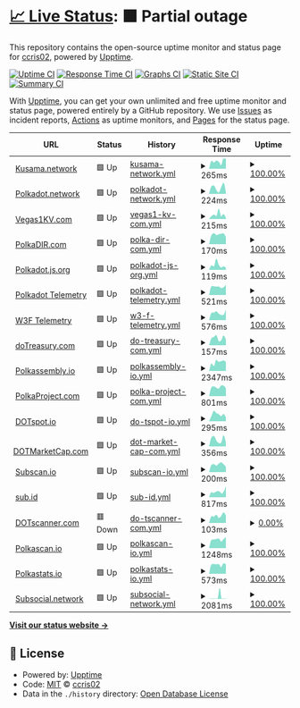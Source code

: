 # [📈 Live Status](https://demo.upptime.js.org): <!--live status--> **🟧 Partial outage**

This repository contains the open-source uptime monitor and status page for [ccris02](https://polkaDIR.com), powered by [Upptime](https://github.com/upptime/upptime).

[![Uptime CI](https://github.com/ccris02/Polkadot-upptime/workflows/Uptime%20CI/badge.svg)](https://github.com/ccris02/Polkadot-upptime/actions?query=workflow%3A%22Uptime+CI%22)
[![Response Time CI](https://github.com/ccris02/Polkadot-upptime/workflows/Response%20Time%20CI/badge.svg)](https://github.com/ccris02/Polkadot-upptime/actions?query=workflow%3A%22Response+Time+CI%22)
[![Graphs CI](https://github.com/ccris02/Polkadot-upptime/workflows/Graphs%20CI/badge.svg)](https://github.com/ccris02/Polkadot-upptime/actions?query=workflow%3A%22Graphs+CI%22)
[![Static Site CI](https://github.com/ccris02/Polkadot-upptime/workflows/Static%20Site%20CI/badge.svg)](https://github.com/ccris02/Polkadot-upptime/actions?query=workflow%3A%22Static+Site+CI%22)
[![Summary CI](https://github.com/ccris02/Polkadot-upptime/workflows/Summary%20CI/badge.svg)](https://github.com/ccris02/Polkadot-upptime/actions?query=workflow%3A%22Summary+CI%22)

With [Upptime](https://upptime.js.org), you can get your own unlimited and free uptime monitor and status page, powered entirely by a GitHub repository. We use [Issues](https://github.com/ccris02/Polkadot-upptime/issues) as incident reports, [Actions](https://github.com/ccris02/Polkadot-upptime/actions) as uptime monitors, and [Pages](https://demo.upptime.js.org) for the status page.

<!--start: status pages-->
<!-- This summary is generated by Upptime (https://github.com/upptime/upptime) -->
<!-- Do not edit this manually, your changes will be overwritten -->
<!-- prettier-ignore -->
| URL | Status | History | Response Time | Uptime |
| --- | ------ | ------- | ------------- | ------ |
| <img alt="" src="https://kusama.network/assets/img/favicon.ico" height="13"> [Kusama.network](https://kusama.network/) | 🟩 Up | [kusama-network.yml](https://github.com/ccris02/PolkaStats/commits/HEAD/history/kusama-network.yml) | <details><summary><img alt="Response time graph" src="./graphs/kusama-network/response-time-week.png" height="20"> 265ms</summary><br><a href="https://ccris02.github.io/PolkaStats/history/kusama-network"><img alt="Response time 144" src="https://img.shields.io/endpoint?url=https%3A%2F%2Fraw.githubusercontent.com%2Fccris02%2FPolkaStats%2FHEAD%2Fapi%2Fkusama-network%2Fresponse-time.json"></a><br><a href="https://ccris02.github.io/PolkaStats/history/kusama-network"><img alt="24-hour response time 353" src="https://img.shields.io/endpoint?url=https%3A%2F%2Fraw.githubusercontent.com%2Fccris02%2FPolkaStats%2FHEAD%2Fapi%2Fkusama-network%2Fresponse-time-day.json"></a><br><a href="https://ccris02.github.io/PolkaStats/history/kusama-network"><img alt="7-day response time 265" src="https://img.shields.io/endpoint?url=https%3A%2F%2Fraw.githubusercontent.com%2Fccris02%2FPolkaStats%2FHEAD%2Fapi%2Fkusama-network%2Fresponse-time-week.json"></a><br><a href="https://ccris02.github.io/PolkaStats/history/kusama-network"><img alt="30-day response time 152" src="https://img.shields.io/endpoint?url=https%3A%2F%2Fraw.githubusercontent.com%2Fccris02%2FPolkaStats%2FHEAD%2Fapi%2Fkusama-network%2Fresponse-time-month.json"></a><br><a href="https://ccris02.github.io/PolkaStats/history/kusama-network"><img alt="1-year response time 139" src="https://img.shields.io/endpoint?url=https%3A%2F%2Fraw.githubusercontent.com%2Fccris02%2FPolkaStats%2FHEAD%2Fapi%2Fkusama-network%2Fresponse-time-year.json"></a></details> | <details><summary><a href="https://ccris02.github.io/PolkaStats/history/kusama-network">100.00%</a></summary><a href="https://ccris02.github.io/PolkaStats/history/kusama-network"><img alt="All-time uptime 99.98%" src="https://img.shields.io/endpoint?url=https%3A%2F%2Fraw.githubusercontent.com%2Fccris02%2FPolkaStats%2FHEAD%2Fapi%2Fkusama-network%2Fuptime.json"></a><br><a href="https://ccris02.github.io/PolkaStats/history/kusama-network"><img alt="24-hour uptime 100.00%" src="https://img.shields.io/endpoint?url=https%3A%2F%2Fraw.githubusercontent.com%2Fccris02%2FPolkaStats%2FHEAD%2Fapi%2Fkusama-network%2Fuptime-day.json"></a><br><a href="https://ccris02.github.io/PolkaStats/history/kusama-network"><img alt="7-day uptime 100.00%" src="https://img.shields.io/endpoint?url=https%3A%2F%2Fraw.githubusercontent.com%2Fccris02%2FPolkaStats%2FHEAD%2Fapi%2Fkusama-network%2Fuptime-week.json"></a><br><a href="https://ccris02.github.io/PolkaStats/history/kusama-network"><img alt="30-day uptime 100.00%" src="https://img.shields.io/endpoint?url=https%3A%2F%2Fraw.githubusercontent.com%2Fccris02%2FPolkaStats%2FHEAD%2Fapi%2Fkusama-network%2Fuptime-month.json"></a><br><a href="https://ccris02.github.io/PolkaStats/history/kusama-network"><img alt="1-year uptime 99.99%" src="https://img.shields.io/endpoint?url=https%3A%2F%2Fraw.githubusercontent.com%2Fccris02%2FPolkaStats%2FHEAD%2Fapi%2Fkusama-network%2Fuptime-year.json"></a></details>
| <img alt="" src="https://polkadot.network/favicon.png" height="13"> [Polkadot.network](https://polkadot.network/) | 🟩 Up | [polkadot-network.yml](https://github.com/ccris02/PolkaStats/commits/HEAD/history/polkadot-network.yml) | <details><summary><img alt="Response time graph" src="./graphs/polkadot-network/response-time-week.png" height="20"> 224ms</summary><br><a href="https://ccris02.github.io/PolkaStats/history/polkadot-network"><img alt="Response time 122" src="https://img.shields.io/endpoint?url=https%3A%2F%2Fraw.githubusercontent.com%2Fccris02%2FPolkaStats%2FHEAD%2Fapi%2Fpolkadot-network%2Fresponse-time.json"></a><br><a href="https://ccris02.github.io/PolkaStats/history/polkadot-network"><img alt="24-hour response time 43" src="https://img.shields.io/endpoint?url=https%3A%2F%2Fraw.githubusercontent.com%2Fccris02%2FPolkaStats%2FHEAD%2Fapi%2Fpolkadot-network%2Fresponse-time-day.json"></a><br><a href="https://ccris02.github.io/PolkaStats/history/polkadot-network"><img alt="7-day response time 224" src="https://img.shields.io/endpoint?url=https%3A%2F%2Fraw.githubusercontent.com%2Fccris02%2FPolkaStats%2FHEAD%2Fapi%2Fpolkadot-network%2Fresponse-time-week.json"></a><br><a href="https://ccris02.github.io/PolkaStats/history/polkadot-network"><img alt="30-day response time 175" src="https://img.shields.io/endpoint?url=https%3A%2F%2Fraw.githubusercontent.com%2Fccris02%2FPolkaStats%2FHEAD%2Fapi%2Fpolkadot-network%2Fresponse-time-month.json"></a><br><a href="https://ccris02.github.io/PolkaStats/history/polkadot-network"><img alt="1-year response time 122" src="https://img.shields.io/endpoint?url=https%3A%2F%2Fraw.githubusercontent.com%2Fccris02%2FPolkaStats%2FHEAD%2Fapi%2Fpolkadot-network%2Fresponse-time-year.json"></a></details> | <details><summary><a href="https://ccris02.github.io/PolkaStats/history/polkadot-network">100.00%</a></summary><a href="https://ccris02.github.io/PolkaStats/history/polkadot-network"><img alt="All-time uptime 99.98%" src="https://img.shields.io/endpoint?url=https%3A%2F%2Fraw.githubusercontent.com%2Fccris02%2FPolkaStats%2FHEAD%2Fapi%2Fpolkadot-network%2Fuptime.json"></a><br><a href="https://ccris02.github.io/PolkaStats/history/polkadot-network"><img alt="24-hour uptime 100.00%" src="https://img.shields.io/endpoint?url=https%3A%2F%2Fraw.githubusercontent.com%2Fccris02%2FPolkaStats%2FHEAD%2Fapi%2Fpolkadot-network%2Fuptime-day.json"></a><br><a href="https://ccris02.github.io/PolkaStats/history/polkadot-network"><img alt="7-day uptime 100.00%" src="https://img.shields.io/endpoint?url=https%3A%2F%2Fraw.githubusercontent.com%2Fccris02%2FPolkaStats%2FHEAD%2Fapi%2Fpolkadot-network%2Fuptime-week.json"></a><br><a href="https://ccris02.github.io/PolkaStats/history/polkadot-network"><img alt="30-day uptime 100.00%" src="https://img.shields.io/endpoint?url=https%3A%2F%2Fraw.githubusercontent.com%2Fccris02%2FPolkaStats%2FHEAD%2Fapi%2Fpolkadot-network%2Fuptime-month.json"></a><br><a href="https://ccris02.github.io/PolkaStats/history/polkadot-network"><img alt="1-year uptime 99.97%" src="https://img.shields.io/endpoint?url=https%3A%2F%2Fraw.githubusercontent.com%2Fccris02%2FPolkaStats%2FHEAD%2Fapi%2Fpolkadot-network%2Fuptime-year.json"></a></details>
| <img alt="" src="https://vegas1kv.com/img/favicon.png" height="13"> [Vegas1KV.com](https://vegas1kv.com) | 🟩 Up | [vegas1-kv-com.yml](https://github.com/ccris02/PolkaStats/commits/HEAD/history/vegas1-kv-com.yml) | <details><summary><img alt="Response time graph" src="./graphs/vegas1-kv-com/response-time-week.png" height="20"> 215ms</summary><br><a href="https://ccris02.github.io/PolkaStats/history/vegas1-kv-com"><img alt="Response time 153" src="https://img.shields.io/endpoint?url=https%3A%2F%2Fraw.githubusercontent.com%2Fccris02%2FPolkaStats%2FHEAD%2Fapi%2Fvegas1-kv-com%2Fresponse-time.json"></a><br><a href="https://ccris02.github.io/PolkaStats/history/vegas1-kv-com"><img alt="24-hour response time 53" src="https://img.shields.io/endpoint?url=https%3A%2F%2Fraw.githubusercontent.com%2Fccris02%2FPolkaStats%2FHEAD%2Fapi%2Fvegas1-kv-com%2Fresponse-time-day.json"></a><br><a href="https://ccris02.github.io/PolkaStats/history/vegas1-kv-com"><img alt="7-day response time 215" src="https://img.shields.io/endpoint?url=https%3A%2F%2Fraw.githubusercontent.com%2Fccris02%2FPolkaStats%2FHEAD%2Fapi%2Fvegas1-kv-com%2Fresponse-time-week.json"></a><br><a href="https://ccris02.github.io/PolkaStats/history/vegas1-kv-com"><img alt="30-day response time 151" src="https://img.shields.io/endpoint?url=https%3A%2F%2Fraw.githubusercontent.com%2Fccris02%2FPolkaStats%2FHEAD%2Fapi%2Fvegas1-kv-com%2Fresponse-time-month.json"></a><br><a href="https://ccris02.github.io/PolkaStats/history/vegas1-kv-com"><img alt="1-year response time 152" src="https://img.shields.io/endpoint?url=https%3A%2F%2Fraw.githubusercontent.com%2Fccris02%2FPolkaStats%2FHEAD%2Fapi%2Fvegas1-kv-com%2Fresponse-time-year.json"></a></details> | <details><summary><a href="https://ccris02.github.io/PolkaStats/history/vegas1-kv-com">100.00%</a></summary><a href="https://ccris02.github.io/PolkaStats/history/vegas1-kv-com"><img alt="All-time uptime 99.97%" src="https://img.shields.io/endpoint?url=https%3A%2F%2Fraw.githubusercontent.com%2Fccris02%2FPolkaStats%2FHEAD%2Fapi%2Fvegas1-kv-com%2Fuptime.json"></a><br><a href="https://ccris02.github.io/PolkaStats/history/vegas1-kv-com"><img alt="24-hour uptime 100.00%" src="https://img.shields.io/endpoint?url=https%3A%2F%2Fraw.githubusercontent.com%2Fccris02%2FPolkaStats%2FHEAD%2Fapi%2Fvegas1-kv-com%2Fuptime-day.json"></a><br><a href="https://ccris02.github.io/PolkaStats/history/vegas1-kv-com"><img alt="7-day uptime 100.00%" src="https://img.shields.io/endpoint?url=https%3A%2F%2Fraw.githubusercontent.com%2Fccris02%2FPolkaStats%2FHEAD%2Fapi%2Fvegas1-kv-com%2Fuptime-week.json"></a><br><a href="https://ccris02.github.io/PolkaStats/history/vegas1-kv-com"><img alt="30-day uptime 100.00%" src="https://img.shields.io/endpoint?url=https%3A%2F%2Fraw.githubusercontent.com%2Fccris02%2FPolkaStats%2FHEAD%2Fapi%2Fvegas1-kv-com%2Fuptime-month.json"></a><br><a href="https://ccris02.github.io/PolkaStats/history/vegas1-kv-com"><img alt="1-year uptime 99.96%" src="https://img.shields.io/endpoint?url=https%3A%2F%2Fraw.githubusercontent.com%2Fccris02%2FPolkaStats%2FHEAD%2Fapi%2Fvegas1-kv-com%2Fuptime-year.json"></a></details>
| <img alt="" src="https://polkadir.com/index_files/favicon.png" height="13"> [PolkaDIR.com](https://polkadir.com) | 🟩 Up | [polka-dir-com.yml](https://github.com/ccris02/PolkaStats/commits/HEAD/history/polka-dir-com.yml) | <details><summary><img alt="Response time graph" src="./graphs/polka-dir-com/response-time-week.png" height="20"> 170ms</summary><br><a href="https://ccris02.github.io/PolkaStats/history/polka-dir-com"><img alt="Response time 174" src="https://img.shields.io/endpoint?url=https%3A%2F%2Fraw.githubusercontent.com%2Fccris02%2FPolkaStats%2FHEAD%2Fapi%2Fpolka-dir-com%2Fresponse-time.json"></a><br><a href="https://ccris02.github.io/PolkaStats/history/polka-dir-com"><img alt="24-hour response time 126" src="https://img.shields.io/endpoint?url=https%3A%2F%2Fraw.githubusercontent.com%2Fccris02%2FPolkaStats%2FHEAD%2Fapi%2Fpolka-dir-com%2Fresponse-time-day.json"></a><br><a href="https://ccris02.github.io/PolkaStats/history/polka-dir-com"><img alt="7-day response time 170" src="https://img.shields.io/endpoint?url=https%3A%2F%2Fraw.githubusercontent.com%2Fccris02%2FPolkaStats%2FHEAD%2Fapi%2Fpolka-dir-com%2Fresponse-time-week.json"></a><br><a href="https://ccris02.github.io/PolkaStats/history/polka-dir-com"><img alt="30-day response time 189" src="https://img.shields.io/endpoint?url=https%3A%2F%2Fraw.githubusercontent.com%2Fccris02%2FPolkaStats%2FHEAD%2Fapi%2Fpolka-dir-com%2Fresponse-time-month.json"></a><br><a href="https://ccris02.github.io/PolkaStats/history/polka-dir-com"><img alt="1-year response time 173" src="https://img.shields.io/endpoint?url=https%3A%2F%2Fraw.githubusercontent.com%2Fccris02%2FPolkaStats%2FHEAD%2Fapi%2Fpolka-dir-com%2Fresponse-time-year.json"></a></details> | <details><summary><a href="https://ccris02.github.io/PolkaStats/history/polka-dir-com">100.00%</a></summary><a href="https://ccris02.github.io/PolkaStats/history/polka-dir-com"><img alt="All-time uptime 99.97%" src="https://img.shields.io/endpoint?url=https%3A%2F%2Fraw.githubusercontent.com%2Fccris02%2FPolkaStats%2FHEAD%2Fapi%2Fpolka-dir-com%2Fuptime.json"></a><br><a href="https://ccris02.github.io/PolkaStats/history/polka-dir-com"><img alt="24-hour uptime 100.00%" src="https://img.shields.io/endpoint?url=https%3A%2F%2Fraw.githubusercontent.com%2Fccris02%2FPolkaStats%2FHEAD%2Fapi%2Fpolka-dir-com%2Fuptime-day.json"></a><br><a href="https://ccris02.github.io/PolkaStats/history/polka-dir-com"><img alt="7-day uptime 100.00%" src="https://img.shields.io/endpoint?url=https%3A%2F%2Fraw.githubusercontent.com%2Fccris02%2FPolkaStats%2FHEAD%2Fapi%2Fpolka-dir-com%2Fuptime-week.json"></a><br><a href="https://ccris02.github.io/PolkaStats/history/polka-dir-com"><img alt="30-day uptime 100.00%" src="https://img.shields.io/endpoint?url=https%3A%2F%2Fraw.githubusercontent.com%2Fccris02%2FPolkaStats%2FHEAD%2Fapi%2Fpolka-dir-com%2Fuptime-month.json"></a><br><a href="https://ccris02.github.io/PolkaStats/history/polka-dir-com"><img alt="1-year uptime 99.97%" src="https://img.shields.io/endpoint?url=https%3A%2F%2Fraw.githubusercontent.com%2Fccris02%2FPolkaStats%2FHEAD%2Fapi%2Fpolka-dir-com%2Fuptime-year.json"></a></details>
| <img alt="" src="https://polkadot.js.org/favicon.ico" height="13"> [Polkadot.js.org](https://polkadot.js.org) | 🟩 Up | [polkadot-js-org.yml](https://github.com/ccris02/PolkaStats/commits/HEAD/history/polkadot-js-org.yml) | <details><summary><img alt="Response time graph" src="./graphs/polkadot-js-org/response-time-week.png" height="20"> 119ms</summary><br><a href="https://ccris02.github.io/PolkaStats/history/polkadot-js-org"><img alt="Response time 183" src="https://img.shields.io/endpoint?url=https%3A%2F%2Fraw.githubusercontent.com%2Fccris02%2FPolkaStats%2FHEAD%2Fapi%2Fpolkadot-js-org%2Fresponse-time.json"></a><br><a href="https://ccris02.github.io/PolkaStats/history/polkadot-js-org"><img alt="24-hour response time 50" src="https://img.shields.io/endpoint?url=https%3A%2F%2Fraw.githubusercontent.com%2Fccris02%2FPolkaStats%2FHEAD%2Fapi%2Fpolkadot-js-org%2Fresponse-time-day.json"></a><br><a href="https://ccris02.github.io/PolkaStats/history/polkadot-js-org"><img alt="7-day response time 119" src="https://img.shields.io/endpoint?url=https%3A%2F%2Fraw.githubusercontent.com%2Fccris02%2FPolkaStats%2FHEAD%2Fapi%2Fpolkadot-js-org%2Fresponse-time-week.json"></a><br><a href="https://ccris02.github.io/PolkaStats/history/polkadot-js-org"><img alt="30-day response time 150" src="https://img.shields.io/endpoint?url=https%3A%2F%2Fraw.githubusercontent.com%2Fccris02%2FPolkaStats%2FHEAD%2Fapi%2Fpolkadot-js-org%2Fresponse-time-month.json"></a><br><a href="https://ccris02.github.io/PolkaStats/history/polkadot-js-org"><img alt="1-year response time 185" src="https://img.shields.io/endpoint?url=https%3A%2F%2Fraw.githubusercontent.com%2Fccris02%2FPolkaStats%2FHEAD%2Fapi%2Fpolkadot-js-org%2Fresponse-time-year.json"></a></details> | <details><summary><a href="https://ccris02.github.io/PolkaStats/history/polkadot-js-org">100.00%</a></summary><a href="https://ccris02.github.io/PolkaStats/history/polkadot-js-org"><img alt="All-time uptime 99.99%" src="https://img.shields.io/endpoint?url=https%3A%2F%2Fraw.githubusercontent.com%2Fccris02%2FPolkaStats%2FHEAD%2Fapi%2Fpolkadot-js-org%2Fuptime.json"></a><br><a href="https://ccris02.github.io/PolkaStats/history/polkadot-js-org"><img alt="24-hour uptime 100.00%" src="https://img.shields.io/endpoint?url=https%3A%2F%2Fraw.githubusercontent.com%2Fccris02%2FPolkaStats%2FHEAD%2Fapi%2Fpolkadot-js-org%2Fuptime-day.json"></a><br><a href="https://ccris02.github.io/PolkaStats/history/polkadot-js-org"><img alt="7-day uptime 100.00%" src="https://img.shields.io/endpoint?url=https%3A%2F%2Fraw.githubusercontent.com%2Fccris02%2FPolkaStats%2FHEAD%2Fapi%2Fpolkadot-js-org%2Fuptime-week.json"></a><br><a href="https://ccris02.github.io/PolkaStats/history/polkadot-js-org"><img alt="30-day uptime 100.00%" src="https://img.shields.io/endpoint?url=https%3A%2F%2Fraw.githubusercontent.com%2Fccris02%2FPolkaStats%2FHEAD%2Fapi%2Fpolkadot-js-org%2Fuptime-month.json"></a><br><a href="https://ccris02.github.io/PolkaStats/history/polkadot-js-org"><img alt="1-year uptime 99.99%" src="https://img.shields.io/endpoint?url=https%3A%2F%2Fraw.githubusercontent.com%2Fccris02%2FPolkaStats%2FHEAD%2Fapi%2Fpolkadot-js-org%2Fuptime-year.json"></a></details>
| <img alt="" src="https://telemetry.polkadot.io/favicon.svg" height="13"> [Polkadot Telemetry](https://telemetry.polkadot.io) | 🟩 Up | [polkadot-telemetry.yml](https://github.com/ccris02/PolkaStats/commits/HEAD/history/polkadot-telemetry.yml) | <details><summary><img alt="Response time graph" src="./graphs/polkadot-telemetry/response-time-week.png" height="20"> 521ms</summary><br><a href="https://ccris02.github.io/PolkaStats/history/polkadot-telemetry"><img alt="Response time 543" src="https://img.shields.io/endpoint?url=https%3A%2F%2Fraw.githubusercontent.com%2Fccris02%2FPolkaStats%2FHEAD%2Fapi%2Fpolkadot-telemetry%2Fresponse-time.json"></a><br><a href="https://ccris02.github.io/PolkaStats/history/polkadot-telemetry"><img alt="24-hour response time 627" src="https://img.shields.io/endpoint?url=https%3A%2F%2Fraw.githubusercontent.com%2Fccris02%2FPolkaStats%2FHEAD%2Fapi%2Fpolkadot-telemetry%2Fresponse-time-day.json"></a><br><a href="https://ccris02.github.io/PolkaStats/history/polkadot-telemetry"><img alt="7-day response time 521" src="https://img.shields.io/endpoint?url=https%3A%2F%2Fraw.githubusercontent.com%2Fccris02%2FPolkaStats%2FHEAD%2Fapi%2Fpolkadot-telemetry%2Fresponse-time-week.json"></a><br><a href="https://ccris02.github.io/PolkaStats/history/polkadot-telemetry"><img alt="30-day response time 471" src="https://img.shields.io/endpoint?url=https%3A%2F%2Fraw.githubusercontent.com%2Fccris02%2FPolkaStats%2FHEAD%2Fapi%2Fpolkadot-telemetry%2Fresponse-time-month.json"></a><br><a href="https://ccris02.github.io/PolkaStats/history/polkadot-telemetry"><img alt="1-year response time 530" src="https://img.shields.io/endpoint?url=https%3A%2F%2Fraw.githubusercontent.com%2Fccris02%2FPolkaStats%2FHEAD%2Fapi%2Fpolkadot-telemetry%2Fresponse-time-year.json"></a></details> | <details><summary><a href="https://ccris02.github.io/PolkaStats/history/polkadot-telemetry">100.00%</a></summary><a href="https://ccris02.github.io/PolkaStats/history/polkadot-telemetry"><img alt="All-time uptime 99.56%" src="https://img.shields.io/endpoint?url=https%3A%2F%2Fraw.githubusercontent.com%2Fccris02%2FPolkaStats%2FHEAD%2Fapi%2Fpolkadot-telemetry%2Fuptime.json"></a><br><a href="https://ccris02.github.io/PolkaStats/history/polkadot-telemetry"><img alt="24-hour uptime 100.00%" src="https://img.shields.io/endpoint?url=https%3A%2F%2Fraw.githubusercontent.com%2Fccris02%2FPolkaStats%2FHEAD%2Fapi%2Fpolkadot-telemetry%2Fuptime-day.json"></a><br><a href="https://ccris02.github.io/PolkaStats/history/polkadot-telemetry"><img alt="7-day uptime 100.00%" src="https://img.shields.io/endpoint?url=https%3A%2F%2Fraw.githubusercontent.com%2Fccris02%2FPolkaStats%2FHEAD%2Fapi%2Fpolkadot-telemetry%2Fuptime-week.json"></a><br><a href="https://ccris02.github.io/PolkaStats/history/polkadot-telemetry"><img alt="30-day uptime 100.00%" src="https://img.shields.io/endpoint?url=https%3A%2F%2Fraw.githubusercontent.com%2Fccris02%2FPolkaStats%2FHEAD%2Fapi%2Fpolkadot-telemetry%2Fuptime-month.json"></a><br><a href="https://ccris02.github.io/PolkaStats/history/polkadot-telemetry"><img alt="1-year uptime 99.25%" src="https://img.shields.io/endpoint?url=https%3A%2F%2Fraw.githubusercontent.com%2Fccris02%2FPolkaStats%2FHEAD%2Fapi%2Fpolkadot-telemetry%2Fuptime-year.json"></a></details>
| <img alt="" src="https://telemetry.polkadot.io/favicon.svg" height="13"> [W3F Telemetry](https://telemetry.w3f.community) | 🟩 Up | [w3-f-telemetry.yml](https://github.com/ccris02/PolkaStats/commits/HEAD/history/w3-f-telemetry.yml) | <details><summary><img alt="Response time graph" src="./graphs/w3-f-telemetry/response-time-week.png" height="20"> 576ms</summary><br><a href="https://ccris02.github.io/PolkaStats/history/w3-f-telemetry"><img alt="Response time 568" src="https://img.shields.io/endpoint?url=https%3A%2F%2Fraw.githubusercontent.com%2Fccris02%2FPolkaStats%2FHEAD%2Fapi%2Fw3-f-telemetry%2Fresponse-time.json"></a><br><a href="https://ccris02.github.io/PolkaStats/history/w3-f-telemetry"><img alt="24-hour response time 812" src="https://img.shields.io/endpoint?url=https%3A%2F%2Fraw.githubusercontent.com%2Fccris02%2FPolkaStats%2FHEAD%2Fapi%2Fw3-f-telemetry%2Fresponse-time-day.json"></a><br><a href="https://ccris02.github.io/PolkaStats/history/w3-f-telemetry"><img alt="7-day response time 576" src="https://img.shields.io/endpoint?url=https%3A%2F%2Fraw.githubusercontent.com%2Fccris02%2FPolkaStats%2FHEAD%2Fapi%2Fw3-f-telemetry%2Fresponse-time-week.json"></a><br><a href="https://ccris02.github.io/PolkaStats/history/w3-f-telemetry"><img alt="30-day response time 540" src="https://img.shields.io/endpoint?url=https%3A%2F%2Fraw.githubusercontent.com%2Fccris02%2FPolkaStats%2FHEAD%2Fapi%2Fw3-f-telemetry%2Fresponse-time-month.json"></a><br><a href="https://ccris02.github.io/PolkaStats/history/w3-f-telemetry"><img alt="1-year response time 551" src="https://img.shields.io/endpoint?url=https%3A%2F%2Fraw.githubusercontent.com%2Fccris02%2FPolkaStats%2FHEAD%2Fapi%2Fw3-f-telemetry%2Fresponse-time-year.json"></a></details> | <details><summary><a href="https://ccris02.github.io/PolkaStats/history/w3-f-telemetry">100.00%</a></summary><a href="https://ccris02.github.io/PolkaStats/history/w3-f-telemetry"><img alt="All-time uptime 99.96%" src="https://img.shields.io/endpoint?url=https%3A%2F%2Fraw.githubusercontent.com%2Fccris02%2FPolkaStats%2FHEAD%2Fapi%2Fw3-f-telemetry%2Fuptime.json"></a><br><a href="https://ccris02.github.io/PolkaStats/history/w3-f-telemetry"><img alt="24-hour uptime 100.00%" src="https://img.shields.io/endpoint?url=https%3A%2F%2Fraw.githubusercontent.com%2Fccris02%2FPolkaStats%2FHEAD%2Fapi%2Fw3-f-telemetry%2Fuptime-day.json"></a><br><a href="https://ccris02.github.io/PolkaStats/history/w3-f-telemetry"><img alt="7-day uptime 100.00%" src="https://img.shields.io/endpoint?url=https%3A%2F%2Fraw.githubusercontent.com%2Fccris02%2FPolkaStats%2FHEAD%2Fapi%2Fw3-f-telemetry%2Fuptime-week.json"></a><br><a href="https://ccris02.github.io/PolkaStats/history/w3-f-telemetry"><img alt="30-day uptime 100.00%" src="https://img.shields.io/endpoint?url=https%3A%2F%2Fraw.githubusercontent.com%2Fccris02%2FPolkaStats%2FHEAD%2Fapi%2Fw3-f-telemetry%2Fuptime-month.json"></a><br><a href="https://ccris02.github.io/PolkaStats/history/w3-f-telemetry"><img alt="1-year uptime 99.97%" src="https://img.shields.io/endpoint?url=https%3A%2F%2Fraw.githubusercontent.com%2Fccris02%2FPolkaStats%2FHEAD%2Fapi%2Fw3-f-telemetry%2Fuptime-year.json"></a></details>
| <img alt="" src="https://www.dotreasury.com/favicon.ico" height="13"> [doTreasury.com](https://www.dotreasury.com) | 🟩 Up | [do-treasury-com.yml](https://github.com/ccris02/PolkaStats/commits/HEAD/history/do-treasury-com.yml) | <details><summary><img alt="Response time graph" src="./graphs/do-treasury-com/response-time-week.png" height="20"> 157ms</summary><br><a href="https://ccris02.github.io/PolkaStats/history/do-treasury-com"><img alt="Response time 192" src="https://img.shields.io/endpoint?url=https%3A%2F%2Fraw.githubusercontent.com%2Fccris02%2FPolkaStats%2FHEAD%2Fapi%2Fdo-treasury-com%2Fresponse-time.json"></a><br><a href="https://ccris02.github.io/PolkaStats/history/do-treasury-com"><img alt="24-hour response time 130" src="https://img.shields.io/endpoint?url=https%3A%2F%2Fraw.githubusercontent.com%2Fccris02%2FPolkaStats%2FHEAD%2Fapi%2Fdo-treasury-com%2Fresponse-time-day.json"></a><br><a href="https://ccris02.github.io/PolkaStats/history/do-treasury-com"><img alt="7-day response time 157" src="https://img.shields.io/endpoint?url=https%3A%2F%2Fraw.githubusercontent.com%2Fccris02%2FPolkaStats%2FHEAD%2Fapi%2Fdo-treasury-com%2Fresponse-time-week.json"></a><br><a href="https://ccris02.github.io/PolkaStats/history/do-treasury-com"><img alt="30-day response time 140" src="https://img.shields.io/endpoint?url=https%3A%2F%2Fraw.githubusercontent.com%2Fccris02%2FPolkaStats%2FHEAD%2Fapi%2Fdo-treasury-com%2Fresponse-time-month.json"></a><br><a href="https://ccris02.github.io/PolkaStats/history/do-treasury-com"><img alt="1-year response time 196" src="https://img.shields.io/endpoint?url=https%3A%2F%2Fraw.githubusercontent.com%2Fccris02%2FPolkaStats%2FHEAD%2Fapi%2Fdo-treasury-com%2Fresponse-time-year.json"></a></details> | <details><summary><a href="https://ccris02.github.io/PolkaStats/history/do-treasury-com">100.00%</a></summary><a href="https://ccris02.github.io/PolkaStats/history/do-treasury-com"><img alt="All-time uptime 99.98%" src="https://img.shields.io/endpoint?url=https%3A%2F%2Fraw.githubusercontent.com%2Fccris02%2FPolkaStats%2FHEAD%2Fapi%2Fdo-treasury-com%2Fuptime.json"></a><br><a href="https://ccris02.github.io/PolkaStats/history/do-treasury-com"><img alt="24-hour uptime 100.00%" src="https://img.shields.io/endpoint?url=https%3A%2F%2Fraw.githubusercontent.com%2Fccris02%2FPolkaStats%2FHEAD%2Fapi%2Fdo-treasury-com%2Fuptime-day.json"></a><br><a href="https://ccris02.github.io/PolkaStats/history/do-treasury-com"><img alt="7-day uptime 100.00%" src="https://img.shields.io/endpoint?url=https%3A%2F%2Fraw.githubusercontent.com%2Fccris02%2FPolkaStats%2FHEAD%2Fapi%2Fdo-treasury-com%2Fuptime-week.json"></a><br><a href="https://ccris02.github.io/PolkaStats/history/do-treasury-com"><img alt="30-day uptime 100.00%" src="https://img.shields.io/endpoint?url=https%3A%2F%2Fraw.githubusercontent.com%2Fccris02%2FPolkaStats%2FHEAD%2Fapi%2Fdo-treasury-com%2Fuptime-month.json"></a><br><a href="https://ccris02.github.io/PolkaStats/history/do-treasury-com"><img alt="1-year uptime 99.97%" src="https://img.shields.io/endpoint?url=https%3A%2F%2Fraw.githubusercontent.com%2Fccris02%2FPolkaStats%2FHEAD%2Fapi%2Fdo-treasury-com%2Fuptime-year.json"></a></details>
| <img alt="" src="https://polkadot.polkassembly.io/logo192.png" height="13"> [Polkassembly.io](https://polkadot.polkassembly.io) | 🟩 Up | [polkassembly-io.yml](https://github.com/ccris02/PolkaStats/commits/HEAD/history/polkassembly-io.yml) | <details><summary><img alt="Response time graph" src="./graphs/polkassembly-io/response-time-week.png" height="20"> 2347ms</summary><br><a href="https://ccris02.github.io/PolkaStats/history/polkassembly-io"><img alt="Response time 572" src="https://img.shields.io/endpoint?url=https%3A%2F%2Fraw.githubusercontent.com%2Fccris02%2FPolkaStats%2FHEAD%2Fapi%2Fpolkassembly-io%2Fresponse-time.json"></a><br><a href="https://ccris02.github.io/PolkaStats/history/polkassembly-io"><img alt="24-hour response time 2402" src="https://img.shields.io/endpoint?url=https%3A%2F%2Fraw.githubusercontent.com%2Fccris02%2FPolkaStats%2FHEAD%2Fapi%2Fpolkassembly-io%2Fresponse-time-day.json"></a><br><a href="https://ccris02.github.io/PolkaStats/history/polkassembly-io"><img alt="7-day response time 2347" src="https://img.shields.io/endpoint?url=https%3A%2F%2Fraw.githubusercontent.com%2Fccris02%2FPolkaStats%2FHEAD%2Fapi%2Fpolkassembly-io%2Fresponse-time-week.json"></a><br><a href="https://ccris02.github.io/PolkaStats/history/polkassembly-io"><img alt="30-day response time 2046" src="https://img.shields.io/endpoint?url=https%3A%2F%2Fraw.githubusercontent.com%2Fccris02%2FPolkaStats%2FHEAD%2Fapi%2Fpolkassembly-io%2Fresponse-time-month.json"></a><br><a href="https://ccris02.github.io/PolkaStats/history/polkassembly-io"><img alt="1-year response time 694" src="https://img.shields.io/endpoint?url=https%3A%2F%2Fraw.githubusercontent.com%2Fccris02%2FPolkaStats%2FHEAD%2Fapi%2Fpolkassembly-io%2Fresponse-time-year.json"></a></details> | <details><summary><a href="https://ccris02.github.io/PolkaStats/history/polkassembly-io">100.00%</a></summary><a href="https://ccris02.github.io/PolkaStats/history/polkassembly-io"><img alt="All-time uptime 99.99%" src="https://img.shields.io/endpoint?url=https%3A%2F%2Fraw.githubusercontent.com%2Fccris02%2FPolkaStats%2FHEAD%2Fapi%2Fpolkassembly-io%2Fuptime.json"></a><br><a href="https://ccris02.github.io/PolkaStats/history/polkassembly-io"><img alt="24-hour uptime 100.00%" src="https://img.shields.io/endpoint?url=https%3A%2F%2Fraw.githubusercontent.com%2Fccris02%2FPolkaStats%2FHEAD%2Fapi%2Fpolkassembly-io%2Fuptime-day.json"></a><br><a href="https://ccris02.github.io/PolkaStats/history/polkassembly-io"><img alt="7-day uptime 100.00%" src="https://img.shields.io/endpoint?url=https%3A%2F%2Fraw.githubusercontent.com%2Fccris02%2FPolkaStats%2FHEAD%2Fapi%2Fpolkassembly-io%2Fuptime-week.json"></a><br><a href="https://ccris02.github.io/PolkaStats/history/polkassembly-io"><img alt="30-day uptime 99.80%" src="https://img.shields.io/endpoint?url=https%3A%2F%2Fraw.githubusercontent.com%2Fccris02%2FPolkaStats%2FHEAD%2Fapi%2Fpolkassembly-io%2Fuptime-month.json"></a><br><a href="https://ccris02.github.io/PolkaStats/history/polkassembly-io"><img alt="1-year uptime 99.98%" src="https://img.shields.io/endpoint?url=https%3A%2F%2Fraw.githubusercontent.com%2Fccris02%2FPolkaStats%2FHEAD%2Fapi%2Fpolkassembly-io%2Fuptime-year.json"></a></details>
| <img alt="" src="https://resource.staked.store/polkaproject/favicon.ico" height="13"> [PolkaProject.com](https://polkaproject.com) | 🟩 Up | [polka-project-com.yml](https://github.com/ccris02/PolkaStats/commits/HEAD/history/polka-project-com.yml) | <details><summary><img alt="Response time graph" src="./graphs/polka-project-com/response-time-week.png" height="20"> 801ms</summary><br><a href="https://ccris02.github.io/PolkaStats/history/polka-project-com"><img alt="Response time 821" src="https://img.shields.io/endpoint?url=https%3A%2F%2Fraw.githubusercontent.com%2Fccris02%2FPolkaStats%2FHEAD%2Fapi%2Fpolka-project-com%2Fresponse-time.json"></a><br><a href="https://ccris02.github.io/PolkaStats/history/polka-project-com"><img alt="24-hour response time 700" src="https://img.shields.io/endpoint?url=https%3A%2F%2Fraw.githubusercontent.com%2Fccris02%2FPolkaStats%2FHEAD%2Fapi%2Fpolka-project-com%2Fresponse-time-day.json"></a><br><a href="https://ccris02.github.io/PolkaStats/history/polka-project-com"><img alt="7-day response time 801" src="https://img.shields.io/endpoint?url=https%3A%2F%2Fraw.githubusercontent.com%2Fccris02%2FPolkaStats%2FHEAD%2Fapi%2Fpolka-project-com%2Fresponse-time-week.json"></a><br><a href="https://ccris02.github.io/PolkaStats/history/polka-project-com"><img alt="30-day response time 868" src="https://img.shields.io/endpoint?url=https%3A%2F%2Fraw.githubusercontent.com%2Fccris02%2FPolkaStats%2FHEAD%2Fapi%2Fpolka-project-com%2Fresponse-time-month.json"></a><br><a href="https://ccris02.github.io/PolkaStats/history/polka-project-com"><img alt="1-year response time 869" src="https://img.shields.io/endpoint?url=https%3A%2F%2Fraw.githubusercontent.com%2Fccris02%2FPolkaStats%2FHEAD%2Fapi%2Fpolka-project-com%2Fresponse-time-year.json"></a></details> | <details><summary><a href="https://ccris02.github.io/PolkaStats/history/polka-project-com">100.00%</a></summary><a href="https://ccris02.github.io/PolkaStats/history/polka-project-com"><img alt="All-time uptime 98.04%" src="https://img.shields.io/endpoint?url=https%3A%2F%2Fraw.githubusercontent.com%2Fccris02%2FPolkaStats%2FHEAD%2Fapi%2Fpolka-project-com%2Fuptime.json"></a><br><a href="https://ccris02.github.io/PolkaStats/history/polka-project-com"><img alt="24-hour uptime 100.00%" src="https://img.shields.io/endpoint?url=https%3A%2F%2Fraw.githubusercontent.com%2Fccris02%2FPolkaStats%2FHEAD%2Fapi%2Fpolka-project-com%2Fuptime-day.json"></a><br><a href="https://ccris02.github.io/PolkaStats/history/polka-project-com"><img alt="7-day uptime 100.00%" src="https://img.shields.io/endpoint?url=https%3A%2F%2Fraw.githubusercontent.com%2Fccris02%2FPolkaStats%2FHEAD%2Fapi%2Fpolka-project-com%2Fuptime-week.json"></a><br><a href="https://ccris02.github.io/PolkaStats/history/polka-project-com"><img alt="30-day uptime 100.00%" src="https://img.shields.io/endpoint?url=https%3A%2F%2Fraw.githubusercontent.com%2Fccris02%2FPolkaStats%2FHEAD%2Fapi%2Fpolka-project-com%2Fuptime-month.json"></a><br><a href="https://ccris02.github.io/PolkaStats/history/polka-project-com"><img alt="1-year uptime 96.61%" src="https://img.shields.io/endpoint?url=https%3A%2F%2Fraw.githubusercontent.com%2Fccris02%2FPolkaStats%2FHEAD%2Fapi%2Fpolka-project-com%2Fuptime-year.json"></a></details>
| <img alt="" src="https://www.dotspot.io/apple-touch-icon.png" height="13"> [DOTspot.io](https://www.dotspot.io/projects) | 🟩 Up | [do-tspot-io.yml](https://github.com/ccris02/PolkaStats/commits/HEAD/history/do-tspot-io.yml) | <details><summary><img alt="Response time graph" src="./graphs/do-tspot-io/response-time-week.png" height="20"> 295ms</summary><br><a href="https://ccris02.github.io/PolkaStats/history/do-tspot-io"><img alt="Response time 241" src="https://img.shields.io/endpoint?url=https%3A%2F%2Fraw.githubusercontent.com%2Fccris02%2FPolkaStats%2FHEAD%2Fapi%2Fdo-tspot-io%2Fresponse-time.json"></a><br><a href="https://ccris02.github.io/PolkaStats/history/do-tspot-io"><img alt="24-hour response time 166" src="https://img.shields.io/endpoint?url=https%3A%2F%2Fraw.githubusercontent.com%2Fccris02%2FPolkaStats%2FHEAD%2Fapi%2Fdo-tspot-io%2Fresponse-time-day.json"></a><br><a href="https://ccris02.github.io/PolkaStats/history/do-tspot-io"><img alt="7-day response time 295" src="https://img.shields.io/endpoint?url=https%3A%2F%2Fraw.githubusercontent.com%2Fccris02%2FPolkaStats%2FHEAD%2Fapi%2Fdo-tspot-io%2Fresponse-time-week.json"></a><br><a href="https://ccris02.github.io/PolkaStats/history/do-tspot-io"><img alt="30-day response time 255" src="https://img.shields.io/endpoint?url=https%3A%2F%2Fraw.githubusercontent.com%2Fccris02%2FPolkaStats%2FHEAD%2Fapi%2Fdo-tspot-io%2Fresponse-time-month.json"></a><br><a href="https://ccris02.github.io/PolkaStats/history/do-tspot-io"><img alt="1-year response time 236" src="https://img.shields.io/endpoint?url=https%3A%2F%2Fraw.githubusercontent.com%2Fccris02%2FPolkaStats%2FHEAD%2Fapi%2Fdo-tspot-io%2Fresponse-time-year.json"></a></details> | <details><summary><a href="https://ccris02.github.io/PolkaStats/history/do-tspot-io">100.00%</a></summary><a href="https://ccris02.github.io/PolkaStats/history/do-tspot-io"><img alt="All-time uptime 90.42%" src="https://img.shields.io/endpoint?url=https%3A%2F%2Fraw.githubusercontent.com%2Fccris02%2FPolkaStats%2FHEAD%2Fapi%2Fdo-tspot-io%2Fuptime.json"></a><br><a href="https://ccris02.github.io/PolkaStats/history/do-tspot-io"><img alt="24-hour uptime 100.00%" src="https://img.shields.io/endpoint?url=https%3A%2F%2Fraw.githubusercontent.com%2Fccris02%2FPolkaStats%2FHEAD%2Fapi%2Fdo-tspot-io%2Fuptime-day.json"></a><br><a href="https://ccris02.github.io/PolkaStats/history/do-tspot-io"><img alt="7-day uptime 100.00%" src="https://img.shields.io/endpoint?url=https%3A%2F%2Fraw.githubusercontent.com%2Fccris02%2FPolkaStats%2FHEAD%2Fapi%2Fdo-tspot-io%2Fuptime-week.json"></a><br><a href="https://ccris02.github.io/PolkaStats/history/do-tspot-io"><img alt="30-day uptime 100.00%" src="https://img.shields.io/endpoint?url=https%3A%2F%2Fraw.githubusercontent.com%2Fccris02%2FPolkaStats%2FHEAD%2Fapi%2Fdo-tspot-io%2Fuptime-month.json"></a><br><a href="https://ccris02.github.io/PolkaStats/history/do-tspot-io"><img alt="1-year uptime 83.38%" src="https://img.shields.io/endpoint?url=https%3A%2F%2Fraw.githubusercontent.com%2Fccris02%2FPolkaStats%2FHEAD%2Fapi%2Fdo-tspot-io%2Fuptime-year.json"></a></details>
| <img alt="" src="https://dotmarketcap.com/images/favicon.svg" height="13"> [DOTMarketCap.com](https://dotmarketcap.com) | 🟩 Up | [dot-market-cap-com.yml](https://github.com/ccris02/PolkaStats/commits/HEAD/history/dot-market-cap-com.yml) | <details><summary><img alt="Response time graph" src="./graphs/dot-market-cap-com/response-time-week.png" height="20"> 356ms</summary><br><a href="https://ccris02.github.io/PolkaStats/history/dot-market-cap-com"><img alt="Response time 370" src="https://img.shields.io/endpoint?url=https%3A%2F%2Fraw.githubusercontent.com%2Fccris02%2FPolkaStats%2FHEAD%2Fapi%2Fdot-market-cap-com%2Fresponse-time.json"></a><br><a href="https://ccris02.github.io/PolkaStats/history/dot-market-cap-com"><img alt="24-hour response time 207" src="https://img.shields.io/endpoint?url=https%3A%2F%2Fraw.githubusercontent.com%2Fccris02%2FPolkaStats%2FHEAD%2Fapi%2Fdot-market-cap-com%2Fresponse-time-day.json"></a><br><a href="https://ccris02.github.io/PolkaStats/history/dot-market-cap-com"><img alt="7-day response time 356" src="https://img.shields.io/endpoint?url=https%3A%2F%2Fraw.githubusercontent.com%2Fccris02%2FPolkaStats%2FHEAD%2Fapi%2Fdot-market-cap-com%2Fresponse-time-week.json"></a><br><a href="https://ccris02.github.io/PolkaStats/history/dot-market-cap-com"><img alt="30-day response time 305" src="https://img.shields.io/endpoint?url=https%3A%2F%2Fraw.githubusercontent.com%2Fccris02%2FPolkaStats%2FHEAD%2Fapi%2Fdot-market-cap-com%2Fresponse-time-month.json"></a><br><a href="https://ccris02.github.io/PolkaStats/history/dot-market-cap-com"><img alt="1-year response time 331" src="https://img.shields.io/endpoint?url=https%3A%2F%2Fraw.githubusercontent.com%2Fccris02%2FPolkaStats%2FHEAD%2Fapi%2Fdot-market-cap-com%2Fresponse-time-year.json"></a></details> | <details><summary><a href="https://ccris02.github.io/PolkaStats/history/dot-market-cap-com">100.00%</a></summary><a href="https://ccris02.github.io/PolkaStats/history/dot-market-cap-com"><img alt="All-time uptime 99.29%" src="https://img.shields.io/endpoint?url=https%3A%2F%2Fraw.githubusercontent.com%2Fccris02%2FPolkaStats%2FHEAD%2Fapi%2Fdot-market-cap-com%2Fuptime.json"></a><br><a href="https://ccris02.github.io/PolkaStats/history/dot-market-cap-com"><img alt="24-hour uptime 100.00%" src="https://img.shields.io/endpoint?url=https%3A%2F%2Fraw.githubusercontent.com%2Fccris02%2FPolkaStats%2FHEAD%2Fapi%2Fdot-market-cap-com%2Fuptime-day.json"></a><br><a href="https://ccris02.github.io/PolkaStats/history/dot-market-cap-com"><img alt="7-day uptime 100.00%" src="https://img.shields.io/endpoint?url=https%3A%2F%2Fraw.githubusercontent.com%2Fccris02%2FPolkaStats%2FHEAD%2Fapi%2Fdot-market-cap-com%2Fuptime-week.json"></a><br><a href="https://ccris02.github.io/PolkaStats/history/dot-market-cap-com"><img alt="30-day uptime 100.00%" src="https://img.shields.io/endpoint?url=https%3A%2F%2Fraw.githubusercontent.com%2Fccris02%2FPolkaStats%2FHEAD%2Fapi%2Fdot-market-cap-com%2Fuptime-month.json"></a><br><a href="https://ccris02.github.io/PolkaStats/history/dot-market-cap-com"><img alt="1-year uptime 98.97%" src="https://img.shields.io/endpoint?url=https%3A%2F%2Fraw.githubusercontent.com%2Fccris02%2FPolkaStats%2FHEAD%2Fapi%2Fdot-market-cap-com%2Fuptime-year.json"></a></details>
| <img alt="" src="https://kusama.subscan.io/favicon.png" height="13"> [Subscan.io](https://kusama.subscan.io) | 🟩 Up | [subscan-io.yml](https://github.com/ccris02/PolkaStats/commits/HEAD/history/subscan-io.yml) | <details><summary><img alt="Response time graph" src="./graphs/subscan-io/response-time-week.png" height="20"> 200ms</summary><br><a href="https://ccris02.github.io/PolkaStats/history/subscan-io"><img alt="Response time 259" src="https://img.shields.io/endpoint?url=https%3A%2F%2Fraw.githubusercontent.com%2Fccris02%2FPolkaStats%2FHEAD%2Fapi%2Fsubscan-io%2Fresponse-time.json"></a><br><a href="https://ccris02.github.io/PolkaStats/history/subscan-io"><img alt="24-hour response time 141" src="https://img.shields.io/endpoint?url=https%3A%2F%2Fraw.githubusercontent.com%2Fccris02%2FPolkaStats%2FHEAD%2Fapi%2Fsubscan-io%2Fresponse-time-day.json"></a><br><a href="https://ccris02.github.io/PolkaStats/history/subscan-io"><img alt="7-day response time 200" src="https://img.shields.io/endpoint?url=https%3A%2F%2Fraw.githubusercontent.com%2Fccris02%2FPolkaStats%2FHEAD%2Fapi%2Fsubscan-io%2Fresponse-time-week.json"></a><br><a href="https://ccris02.github.io/PolkaStats/history/subscan-io"><img alt="30-day response time 192" src="https://img.shields.io/endpoint?url=https%3A%2F%2Fraw.githubusercontent.com%2Fccris02%2FPolkaStats%2FHEAD%2Fapi%2Fsubscan-io%2Fresponse-time-month.json"></a><br><a href="https://ccris02.github.io/PolkaStats/history/subscan-io"><img alt="1-year response time 242" src="https://img.shields.io/endpoint?url=https%3A%2F%2Fraw.githubusercontent.com%2Fccris02%2FPolkaStats%2FHEAD%2Fapi%2Fsubscan-io%2Fresponse-time-year.json"></a></details> | <details><summary><a href="https://ccris02.github.io/PolkaStats/history/subscan-io">100.00%</a></summary><a href="https://ccris02.github.io/PolkaStats/history/subscan-io"><img alt="All-time uptime 99.98%" src="https://img.shields.io/endpoint?url=https%3A%2F%2Fraw.githubusercontent.com%2Fccris02%2FPolkaStats%2FHEAD%2Fapi%2Fsubscan-io%2Fuptime.json"></a><br><a href="https://ccris02.github.io/PolkaStats/history/subscan-io"><img alt="24-hour uptime 100.00%" src="https://img.shields.io/endpoint?url=https%3A%2F%2Fraw.githubusercontent.com%2Fccris02%2FPolkaStats%2FHEAD%2Fapi%2Fsubscan-io%2Fuptime-day.json"></a><br><a href="https://ccris02.github.io/PolkaStats/history/subscan-io"><img alt="7-day uptime 100.00%" src="https://img.shields.io/endpoint?url=https%3A%2F%2Fraw.githubusercontent.com%2Fccris02%2FPolkaStats%2FHEAD%2Fapi%2Fsubscan-io%2Fuptime-week.json"></a><br><a href="https://ccris02.github.io/PolkaStats/history/subscan-io"><img alt="30-day uptime 100.00%" src="https://img.shields.io/endpoint?url=https%3A%2F%2Fraw.githubusercontent.com%2Fccris02%2FPolkaStats%2FHEAD%2Fapi%2Fsubscan-io%2Fuptime-month.json"></a><br><a href="https://ccris02.github.io/PolkaStats/history/subscan-io"><img alt="1-year uptime 99.97%" src="https://img.shields.io/endpoint?url=https%3A%2F%2Fraw.githubusercontent.com%2Fccris02%2FPolkaStats%2FHEAD%2Fapi%2Fsubscan-io%2Fuptime-year.json"></a></details>
| <img alt="" src="https://sub.id/favicon.ico" height="13"> [sub.id](https://sub.id) | 🟩 Up | [sub-id.yml](https://github.com/ccris02/PolkaStats/commits/HEAD/history/sub-id.yml) | <details><summary><img alt="Response time graph" src="./graphs/sub-id/response-time-week.png" height="20"> 817ms</summary><br><a href="https://ccris02.github.io/PolkaStats/history/sub-id"><img alt="Response time 1286" src="https://img.shields.io/endpoint?url=https%3A%2F%2Fraw.githubusercontent.com%2Fccris02%2FPolkaStats%2FHEAD%2Fapi%2Fsub-id%2Fresponse-time.json"></a><br><a href="https://ccris02.github.io/PolkaStats/history/sub-id"><img alt="24-hour response time 1525" src="https://img.shields.io/endpoint?url=https%3A%2F%2Fraw.githubusercontent.com%2Fccris02%2FPolkaStats%2FHEAD%2Fapi%2Fsub-id%2Fresponse-time-day.json"></a><br><a href="https://ccris02.github.io/PolkaStats/history/sub-id"><img alt="7-day response time 817" src="https://img.shields.io/endpoint?url=https%3A%2F%2Fraw.githubusercontent.com%2Fccris02%2FPolkaStats%2FHEAD%2Fapi%2Fsub-id%2Fresponse-time-week.json"></a><br><a href="https://ccris02.github.io/PolkaStats/history/sub-id"><img alt="30-day response time 1344" src="https://img.shields.io/endpoint?url=https%3A%2F%2Fraw.githubusercontent.com%2Fccris02%2FPolkaStats%2FHEAD%2Fapi%2Fsub-id%2Fresponse-time-month.json"></a><br><a href="https://ccris02.github.io/PolkaStats/history/sub-id"><img alt="1-year response time 1556" src="https://img.shields.io/endpoint?url=https%3A%2F%2Fraw.githubusercontent.com%2Fccris02%2FPolkaStats%2FHEAD%2Fapi%2Fsub-id%2Fresponse-time-year.json"></a></details> | <details><summary><a href="https://ccris02.github.io/PolkaStats/history/sub-id">100.00%</a></summary><a href="https://ccris02.github.io/PolkaStats/history/sub-id"><img alt="All-time uptime 99.75%" src="https://img.shields.io/endpoint?url=https%3A%2F%2Fraw.githubusercontent.com%2Fccris02%2FPolkaStats%2FHEAD%2Fapi%2Fsub-id%2Fuptime.json"></a><br><a href="https://ccris02.github.io/PolkaStats/history/sub-id"><img alt="24-hour uptime 100.00%" src="https://img.shields.io/endpoint?url=https%3A%2F%2Fraw.githubusercontent.com%2Fccris02%2FPolkaStats%2FHEAD%2Fapi%2Fsub-id%2Fuptime-day.json"></a><br><a href="https://ccris02.github.io/PolkaStats/history/sub-id"><img alt="7-day uptime 100.00%" src="https://img.shields.io/endpoint?url=https%3A%2F%2Fraw.githubusercontent.com%2Fccris02%2FPolkaStats%2FHEAD%2Fapi%2Fsub-id%2Fuptime-week.json"></a><br><a href="https://ccris02.github.io/PolkaStats/history/sub-id"><img alt="30-day uptime 99.60%" src="https://img.shields.io/endpoint?url=https%3A%2F%2Fraw.githubusercontent.com%2Fccris02%2FPolkaStats%2FHEAD%2Fapi%2Fsub-id%2Fuptime-month.json"></a><br><a href="https://ccris02.github.io/PolkaStats/history/sub-id"><img alt="1-year uptime 99.58%" src="https://img.shields.io/endpoint?url=https%3A%2F%2Fraw.githubusercontent.com%2Fccris02%2FPolkaStats%2FHEAD%2Fapi%2Fsub-id%2Fuptime-year.json"></a></details>
| <img alt="" src="https://dotscanner.com/assets/circle%20logo.png" height="13"> [DOTscanner.com](https://dotscanner.com) | 🟥 Down | [do-tscanner-com.yml](https://github.com/ccris02/PolkaStats/commits/HEAD/history/do-tscanner-com.yml) | <details><summary><img alt="Response time graph" src="./graphs/do-tscanner-com/response-time-week.png" height="20"> 103ms</summary><br><a href="https://ccris02.github.io/PolkaStats/history/do-tscanner-com"><img alt="Response time 113" src="https://img.shields.io/endpoint?url=https%3A%2F%2Fraw.githubusercontent.com%2Fccris02%2FPolkaStats%2FHEAD%2Fapi%2Fdo-tscanner-com%2Fresponse-time.json"></a><br><a href="https://ccris02.github.io/PolkaStats/history/do-tscanner-com"><img alt="24-hour response time 107" src="https://img.shields.io/endpoint?url=https%3A%2F%2Fraw.githubusercontent.com%2Fccris02%2FPolkaStats%2FHEAD%2Fapi%2Fdo-tscanner-com%2Fresponse-time-day.json"></a><br><a href="https://ccris02.github.io/PolkaStats/history/do-tscanner-com"><img alt="7-day response time 103" src="https://img.shields.io/endpoint?url=https%3A%2F%2Fraw.githubusercontent.com%2Fccris02%2FPolkaStats%2FHEAD%2Fapi%2Fdo-tscanner-com%2Fresponse-time-week.json"></a><br><a href="https://ccris02.github.io/PolkaStats/history/do-tscanner-com"><img alt="30-day response time 96" src="https://img.shields.io/endpoint?url=https%3A%2F%2Fraw.githubusercontent.com%2Fccris02%2FPolkaStats%2FHEAD%2Fapi%2Fdo-tscanner-com%2Fresponse-time-month.json"></a><br><a href="https://ccris02.github.io/PolkaStats/history/do-tscanner-com"><img alt="1-year response time 107" src="https://img.shields.io/endpoint?url=https%3A%2F%2Fraw.githubusercontent.com%2Fccris02%2FPolkaStats%2FHEAD%2Fapi%2Fdo-tscanner-com%2Fresponse-time-year.json"></a></details> | <details><summary><a href="https://ccris02.github.io/PolkaStats/history/do-tscanner-com">0.00%</a></summary><a href="https://ccris02.github.io/PolkaStats/history/do-tscanner-com"><img alt="All-time uptime 79.80%" src="https://img.shields.io/endpoint?url=https%3A%2F%2Fraw.githubusercontent.com%2Fccris02%2FPolkaStats%2FHEAD%2Fapi%2Fdo-tscanner-com%2Fuptime.json"></a><br><a href="https://ccris02.github.io/PolkaStats/history/do-tscanner-com"><img alt="24-hour uptime 0.00%" src="https://img.shields.io/endpoint?url=https%3A%2F%2Fraw.githubusercontent.com%2Fccris02%2FPolkaStats%2FHEAD%2Fapi%2Fdo-tscanner-com%2Fuptime-day.json"></a><br><a href="https://ccris02.github.io/PolkaStats/history/do-tscanner-com"><img alt="7-day uptime 0.00%" src="https://img.shields.io/endpoint?url=https%3A%2F%2Fraw.githubusercontent.com%2Fccris02%2FPolkaStats%2FHEAD%2Fapi%2Fdo-tscanner-com%2Fuptime-week.json"></a><br><a href="https://ccris02.github.io/PolkaStats/history/do-tscanner-com"><img alt="30-day uptime 0.00%" src="https://img.shields.io/endpoint?url=https%3A%2F%2Fraw.githubusercontent.com%2Fccris02%2FPolkaStats%2FHEAD%2Fapi%2Fdo-tscanner-com%2Fuptime-month.json"></a><br><a href="https://ccris02.github.io/PolkaStats/history/do-tscanner-com"><img alt="1-year uptime 64.96%" src="https://img.shields.io/endpoint?url=https%3A%2F%2Fraw.githubusercontent.com%2Fccris02%2FPolkaStats%2FHEAD%2Fapi%2Fdo-tscanner-com%2Fuptime-year.json"></a></details>
| <img alt="" src="https://polkascan.io/assets/icons/apple-touch-icon.png" height="13"> [Polkascan.io](https://polkascan.io/polkadot) | 🟩 Up | [polkascan-io.yml](https://github.com/ccris02/PolkaStats/commits/HEAD/history/polkascan-io.yml) | <details><summary><img alt="Response time graph" src="./graphs/polkascan-io/response-time-week.png" height="20"> 1248ms</summary><br><a href="https://ccris02.github.io/PolkaStats/history/polkascan-io"><img alt="Response time 1070" src="https://img.shields.io/endpoint?url=https%3A%2F%2Fraw.githubusercontent.com%2Fccris02%2FPolkaStats%2FHEAD%2Fapi%2Fpolkascan-io%2Fresponse-time.json"></a><br><a href="https://ccris02.github.io/PolkaStats/history/polkascan-io"><img alt="24-hour response time 1554" src="https://img.shields.io/endpoint?url=https%3A%2F%2Fraw.githubusercontent.com%2Fccris02%2FPolkaStats%2FHEAD%2Fapi%2Fpolkascan-io%2Fresponse-time-day.json"></a><br><a href="https://ccris02.github.io/PolkaStats/history/polkascan-io"><img alt="7-day response time 1248" src="https://img.shields.io/endpoint?url=https%3A%2F%2Fraw.githubusercontent.com%2Fccris02%2FPolkaStats%2FHEAD%2Fapi%2Fpolkascan-io%2Fresponse-time-week.json"></a><br><a href="https://ccris02.github.io/PolkaStats/history/polkascan-io"><img alt="30-day response time 1167" src="https://img.shields.io/endpoint?url=https%3A%2F%2Fraw.githubusercontent.com%2Fccris02%2FPolkaStats%2FHEAD%2Fapi%2Fpolkascan-io%2Fresponse-time-month.json"></a><br><a href="https://ccris02.github.io/PolkaStats/history/polkascan-io"><img alt="1-year response time 1126" src="https://img.shields.io/endpoint?url=https%3A%2F%2Fraw.githubusercontent.com%2Fccris02%2FPolkaStats%2FHEAD%2Fapi%2Fpolkascan-io%2Fresponse-time-year.json"></a></details> | <details><summary><a href="https://ccris02.github.io/PolkaStats/history/polkascan-io">100.00%</a></summary><a href="https://ccris02.github.io/PolkaStats/history/polkascan-io"><img alt="All-time uptime 100.00%" src="https://img.shields.io/endpoint?url=https%3A%2F%2Fraw.githubusercontent.com%2Fccris02%2FPolkaStats%2FHEAD%2Fapi%2Fpolkascan-io%2Fuptime.json"></a><br><a href="https://ccris02.github.io/PolkaStats/history/polkascan-io"><img alt="24-hour uptime 100.00%" src="https://img.shields.io/endpoint?url=https%3A%2F%2Fraw.githubusercontent.com%2Fccris02%2FPolkaStats%2FHEAD%2Fapi%2Fpolkascan-io%2Fuptime-day.json"></a><br><a href="https://ccris02.github.io/PolkaStats/history/polkascan-io"><img alt="7-day uptime 100.00%" src="https://img.shields.io/endpoint?url=https%3A%2F%2Fraw.githubusercontent.com%2Fccris02%2FPolkaStats%2FHEAD%2Fapi%2Fpolkascan-io%2Fuptime-week.json"></a><br><a href="https://ccris02.github.io/PolkaStats/history/polkascan-io"><img alt="30-day uptime 100.00%" src="https://img.shields.io/endpoint?url=https%3A%2F%2Fraw.githubusercontent.com%2Fccris02%2FPolkaStats%2FHEAD%2Fapi%2Fpolkascan-io%2Fuptime-month.json"></a><br><a href="https://ccris02.github.io/PolkaStats/history/polkascan-io"><img alt="1-year uptime 100.00%" src="https://img.shields.io/endpoint?url=https%3A%2F%2Fraw.githubusercontent.com%2Fccris02%2FPolkaStats%2FHEAD%2Fapi%2Fpolkascan-io%2Fuptime-year.json"></a></details>
| <img alt="" src="https://polkastats.io/img/favicon.png" height="13"> [Polkastats.io](https://polkastats.io/) | 🟩 Up | [polkastats-io.yml](https://github.com/ccris02/PolkaStats/commits/HEAD/history/polkastats-io.yml) | <details><summary><img alt="Response time graph" src="./graphs/polkastats-io/response-time-week.png" height="20"> 573ms</summary><br><a href="https://ccris02.github.io/PolkaStats/history/polkastats-io"><img alt="Response time 520" src="https://img.shields.io/endpoint?url=https%3A%2F%2Fraw.githubusercontent.com%2Fccris02%2FPolkaStats%2FHEAD%2Fapi%2Fpolkastats-io%2Fresponse-time.json"></a><br><a href="https://ccris02.github.io/PolkaStats/history/polkastats-io"><img alt="24-hour response time 591" src="https://img.shields.io/endpoint?url=https%3A%2F%2Fraw.githubusercontent.com%2Fccris02%2FPolkaStats%2FHEAD%2Fapi%2Fpolkastats-io%2Fresponse-time-day.json"></a><br><a href="https://ccris02.github.io/PolkaStats/history/polkastats-io"><img alt="7-day response time 573" src="https://img.shields.io/endpoint?url=https%3A%2F%2Fraw.githubusercontent.com%2Fccris02%2FPolkaStats%2FHEAD%2Fapi%2Fpolkastats-io%2Fresponse-time-week.json"></a><br><a href="https://ccris02.github.io/PolkaStats/history/polkastats-io"><img alt="30-day response time 574" src="https://img.shields.io/endpoint?url=https%3A%2F%2Fraw.githubusercontent.com%2Fccris02%2FPolkaStats%2FHEAD%2Fapi%2Fpolkastats-io%2Fresponse-time-month.json"></a><br><a href="https://ccris02.github.io/PolkaStats/history/polkastats-io"><img alt="1-year response time 523" src="https://img.shields.io/endpoint?url=https%3A%2F%2Fraw.githubusercontent.com%2Fccris02%2FPolkaStats%2FHEAD%2Fapi%2Fpolkastats-io%2Fresponse-time-year.json"></a></details> | <details><summary><a href="https://ccris02.github.io/PolkaStats/history/polkastats-io">100.00%</a></summary><a href="https://ccris02.github.io/PolkaStats/history/polkastats-io"><img alt="All-time uptime 100.00%" src="https://img.shields.io/endpoint?url=https%3A%2F%2Fraw.githubusercontent.com%2Fccris02%2FPolkaStats%2FHEAD%2Fapi%2Fpolkastats-io%2Fuptime.json"></a><br><a href="https://ccris02.github.io/PolkaStats/history/polkastats-io"><img alt="24-hour uptime 100.00%" src="https://img.shields.io/endpoint?url=https%3A%2F%2Fraw.githubusercontent.com%2Fccris02%2FPolkaStats%2FHEAD%2Fapi%2Fpolkastats-io%2Fuptime-day.json"></a><br><a href="https://ccris02.github.io/PolkaStats/history/polkastats-io"><img alt="7-day uptime 100.00%" src="https://img.shields.io/endpoint?url=https%3A%2F%2Fraw.githubusercontent.com%2Fccris02%2FPolkaStats%2FHEAD%2Fapi%2Fpolkastats-io%2Fuptime-week.json"></a><br><a href="https://ccris02.github.io/PolkaStats/history/polkastats-io"><img alt="30-day uptime 100.00%" src="https://img.shields.io/endpoint?url=https%3A%2F%2Fraw.githubusercontent.com%2Fccris02%2FPolkaStats%2FHEAD%2Fapi%2Fpolkastats-io%2Fuptime-month.json"></a><br><a href="https://ccris02.github.io/PolkaStats/history/polkastats-io"><img alt="1-year uptime 100.00%" src="https://img.shields.io/endpoint?url=https%3A%2F%2Fraw.githubusercontent.com%2Fccris02%2FPolkaStats%2FHEAD%2Fapi%2Fpolkastats-io%2Fuptime-year.json"></a></details>
| <img alt="" src="https://static.tildacdn.com/tild6265-6335-4237-b338-323439306134/subsocial-sign.png" height="13"> [Subsocial.network](https://subsocial.network/) | 🟩 Up | [subsocial-network.yml](https://github.com/ccris02/PolkaStats/commits/HEAD/history/subsocial-network.yml) | <details><summary><img alt="Response time graph" src="./graphs/subsocial-network/response-time-week.png" height="20"> 2081ms</summary><br><a href="https://ccris02.github.io/PolkaStats/history/subsocial-network"><img alt="Response time 397" src="https://img.shields.io/endpoint?url=https%3A%2F%2Fraw.githubusercontent.com%2Fccris02%2FPolkaStats%2FHEAD%2Fapi%2Fsubsocial-network%2Fresponse-time.json"></a><br><a href="https://ccris02.github.io/PolkaStats/history/subsocial-network"><img alt="24-hour response time 195" src="https://img.shields.io/endpoint?url=https%3A%2F%2Fraw.githubusercontent.com%2Fccris02%2FPolkaStats%2FHEAD%2Fapi%2Fsubsocial-network%2Fresponse-time-day.json"></a><br><a href="https://ccris02.github.io/PolkaStats/history/subsocial-network"><img alt="7-day response time 2081" src="https://img.shields.io/endpoint?url=https%3A%2F%2Fraw.githubusercontent.com%2Fccris02%2FPolkaStats%2FHEAD%2Fapi%2Fsubsocial-network%2Fresponse-time-week.json"></a><br><a href="https://ccris02.github.io/PolkaStats/history/subsocial-network"><img alt="30-day response time 669" src="https://img.shields.io/endpoint?url=https%3A%2F%2Fraw.githubusercontent.com%2Fccris02%2FPolkaStats%2FHEAD%2Fapi%2Fsubsocial-network%2Fresponse-time-month.json"></a><br><a href="https://ccris02.github.io/PolkaStats/history/subsocial-network"><img alt="1-year response time 240" src="https://img.shields.io/endpoint?url=https%3A%2F%2Fraw.githubusercontent.com%2Fccris02%2FPolkaStats%2FHEAD%2Fapi%2Fsubsocial-network%2Fresponse-time-year.json"></a></details> | <details><summary><a href="https://ccris02.github.io/PolkaStats/history/subsocial-network">100.00%</a></summary><a href="https://ccris02.github.io/PolkaStats/history/subsocial-network"><img alt="All-time uptime 99.90%" src="https://img.shields.io/endpoint?url=https%3A%2F%2Fraw.githubusercontent.com%2Fccris02%2FPolkaStats%2FHEAD%2Fapi%2Fsubsocial-network%2Fuptime.json"></a><br><a href="https://ccris02.github.io/PolkaStats/history/subsocial-network"><img alt="24-hour uptime 100.00%" src="https://img.shields.io/endpoint?url=https%3A%2F%2Fraw.githubusercontent.com%2Fccris02%2FPolkaStats%2FHEAD%2Fapi%2Fsubsocial-network%2Fuptime-day.json"></a><br><a href="https://ccris02.github.io/PolkaStats/history/subsocial-network"><img alt="7-day uptime 100.00%" src="https://img.shields.io/endpoint?url=https%3A%2F%2Fraw.githubusercontent.com%2Fccris02%2FPolkaStats%2FHEAD%2Fapi%2Fsubsocial-network%2Fuptime-week.json"></a><br><a href="https://ccris02.github.io/PolkaStats/history/subsocial-network"><img alt="30-day uptime 100.00%" src="https://img.shields.io/endpoint?url=https%3A%2F%2Fraw.githubusercontent.com%2Fccris02%2FPolkaStats%2FHEAD%2Fapi%2Fsubsocial-network%2Fuptime-month.json"></a><br><a href="https://ccris02.github.io/PolkaStats/history/subsocial-network"><img alt="1-year uptime 99.99%" src="https://img.shields.io/endpoint?url=https%3A%2F%2Fraw.githubusercontent.com%2Fccris02%2FPolkaStats%2FHEAD%2Fapi%2Fsubsocial-network%2Fuptime-year.json"></a></details>

<!--end: status pages-->

[**Visit our status website →**](https://demo.upptime.js.org)

## 📄 License

- Powered by: [Upptime](https://github.com/upptime/upptime)
- Code: [MIT](./LICENSE) © [ccris02](https://polkaDIR.com)
- Data in the `./history` directory: [Open Database License](https://opendatacommons.org/licenses/odbl/1-0/)
